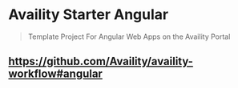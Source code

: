 # Availity Starter Angular

> Template Project For Angular Web Apps on the Availity Portal

## https://github.com/Availity/availity-workflow#angular

